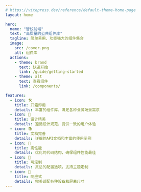 ```yaml
---
# https://vitepress.dev/reference/default-theme-home-page
layout: home

hero:
  name: "智校前端"
  text: "高质量的公共组件库"
  tagline: 简单易用、功能强大的组件集合
  image:
    src: /cover.png
    alt: 组件库
  actions:
    - theme: brand
      text: 快速开始
      link: /guide/getting-started
    - theme: alt
      text: 查看组件
      link: /components/

features:
  - icon: 🛠️
    title: 开箱即用
    details: 丰富的组件库，满足各种业务场景需求
  - icon: 🎨
    title: 设计精美
    details: 遵循设计规范，提供一致的用户体验
  - icon: 📚
    title: 文档完善
    details: 详细的API文档和丰富的使用示例
  - icon: 🚀
    title: 高性能
    details: 优化的代码结构，确保组件性能最佳
  - icon: 🔧
    title: 可定制
    details: 灵活的配置选项，支持主题定制
  - icon: 📱
    title: 响应式
    details: 完美适配各种设备和屏幕尺寸
---
```


